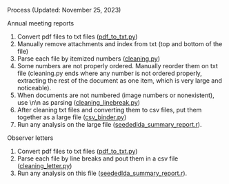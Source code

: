 Process (Updated: November 25, 2023)

Annual meeting reports

1. Convert pdf files to txt files ([pdf_to_txt.py](code/pdf_to_txt.py))
2. Manually remove attachments and index from txt (top and bottom of the file)
3. Parse each file by itemized numbers ([cleaning.py](code/cleaning.py))
4. Some numbers are not properly ordered. Manually reorder them on txt file (cleaning.py ends where any number is not ordered properly, extracting the rest of the document as one item, which is very large and noticeable).
5. When documents are not numbered (image numbers or nonexistent), use \n\n as parsing ([cleaning_linebreak.py](code/cleaning_linebreak.py))
6. After cleaning txt files and converting them to csv files, put them together as a large file ([csv_binder.py](code/csv_binder.py))
7. Run any analysis on the large file ([seededlda_summary_report.r](code/seededlda_summary_report.r)).

Observer letters

1. Convert pdf files to txt files ([pdf_to_txt.py](code/pdf_to_txt.py))
2. Parse each file by line breaks and pout them in a csv file ([cleaning_letter.py](code/cleaning_letter.py))
3. Run any analysis on this file ([seededlda_summary_report.r](code/seededlda_letter.r)).
